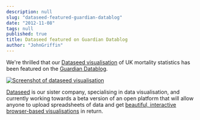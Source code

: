 ```yaml
---
description: null
slug: "dataseed-featured-guardian-datablog"
date: "2012-11-08"
tags: null
published: true
title: Dataseed featured on Guardian Datablog
author: "JohnGriffin"
---
```


We're thrilled that our [Dataseed visualisation](http://getdataseed.com/visualise/mortality) of UK mortality statistics has been featured on the [Guardian Datablog](http://www.guardian.co.uk/news/datablog/2012/nov/06/deaths-mortality-rates-cause-death-2011).

[![Screenshot of dataseed visualisation](/images/dataseed-ipad_0.png)](http://getdataseed.com/visualise/mortality)

[Dataseed](https://getdataseed.com/) is our sister company, specialising in data visualisation, and currently working towards a beta version of an open platform that will allow anyone to upload spreadsheets of data and get [beautiful, interactive browser-based visualisations](https://dataseedapp.com/visualise/4be3ede3c2284ef6b7060cc3c200b22e/1) in return.
